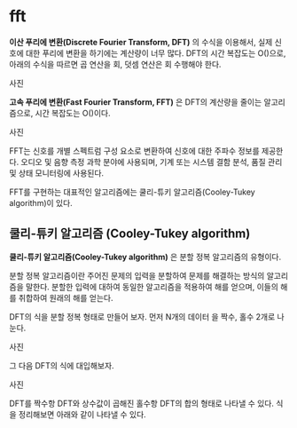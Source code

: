 # fft
**이산 푸리에 변환(Discrete Fourier Transform, DFT)** 의 수식을 이용해서, 실제 신호에 대한 
푸리에 변환을 하기에는 계산량이 너무 많다. DFT의 시간 복잡도는 O()으로, 아래의 수식을 
따르면 곱 연산을 회, 덧셈 연산은 회 수행해야 한다.

사진

**고속 푸리에 변환(Fast Fourier Transform, FFT)** 은 DFT의 계산량을 줄이는 알고리즘으로, 
시간 복잡도는 O()이다. 

사진

FFT는 신호를 개별 스펙트럼 구성 요소로 변환하여 신호에 대한 주파수 정보를 제공한다. 오디오 및 음향 측정 과학 분야에 사용되며, 기계 또는 시스템 결함 분석, 품질 관리 및 상태 모니터링에 사용된다. 

FFT를 구현하는 대표적인 알고리즘에는 쿨리-튜키 알고리즘(Cooley-Tukey algorithm)이 있다.

## 쿨리-튜키 알고리즘 (Cooley-Tukey algorithm)
**쿨리-튜키 알고리즘(Cooley-Tukey algorithm)** 은 분할 정복 알고리즘의 유형이다.

분할 정복 알고리즘이란 주어진 문제의 입력을 분할하여 문제를 해결하는 방식의 알고리즘을 말한다. 분할한 입력에 대하여 동일한 알고리즘을 적용하여 해를 얻으며, 이들의 해를 취합하여 원래의 해를 얻는다. 

DFT의 식을 분할 정복 형태로 만들어 보자.
먼저 N개의 데이터 을 짝수, 홀수 2개로 나눈다.

사진

그 다음 DFT의 식에 대입해보자.

사진

DFT를 짝수항 DFT와 상수값이 곱해진 홀수항 DFT의 합의 형태로 나타낼 수 있다. 식을 정리해보면 아래와 같이 나타낼 수 있다.
